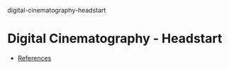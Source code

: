 digital-cinematography-headstart
# Digital Cinematography - Headstart

- [References](./REFERENCES.md)

